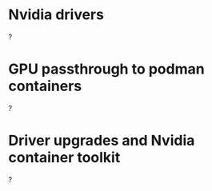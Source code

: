 # Nvidia drivers

?

# GPU passthrough to podman containers

?

# Driver upgrades and Nvidia container toolkit

?
